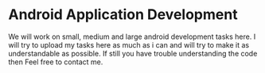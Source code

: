 # Android Application Development
We will work on small, medium and large android development tasks here. I will try to upload my tasks here as much as i can 
and will try to make it as understandable as possible. If still you have trouble understanding the code then Feel free to contact me.
